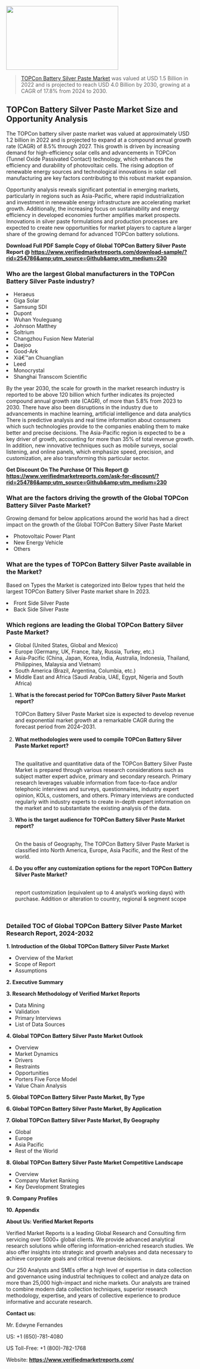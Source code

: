 <img src="https://ffe5etoiles.com/wp-content/uploads/2024/12/MST1-300x171.png" alt="" width="300" height="171" class="alignnone size-medium wp-image-20088" /><blockquote><p><p><a href="https://www.verifiedmarketreports.com/download-sample/?rid=254786&utm_source=Github&utm_medium=230" target="_blank">TOPCon Battery Silver Paste Market</a> was valued at USD 1.5 Billion in 2022 and is projected to reach USD 4.0 Billion by 2030, growing at a CAGR of 17.8% from 2024 to 2030.</p></blockquote><p><h2>TOPCon Battery Silver Paste Market Size and Opportunity Analysis</h2><p>The TOPCon battery silver paste market was valued at approximately USD 1.2 billion in 2022 and is projected to expand at a compound annual growth rate (CAGR) of 8.5% through 2027. This growth is driven by increasing demand for high-efficiency solar cells and advancements in TOPCon (Tunnel Oxide Passivated Contact) technology, which enhances the efficiency and durability of photovoltaic cells. The rising adoption of renewable energy sources and technological innovations in solar cell manufacturing are key factors contributing to this robust market expansion.</p><p>Opportunity analysis reveals significant potential in emerging markets, particularly in regions such as Asia-Pacific, where rapid industrialization and investment in renewable energy infrastructure are accelerating market growth. Additionally, the increasing focus on sustainability and energy efficiency in developed economies further amplifies market prospects. Innovations in silver paste formulations and production processes are expected to create new opportunities for market players to capture a larger share of the growing demand for advanced TOPCon battery solutions.</p></p><p class=""><strong>Download Full PDF Sample Copy of Global TOPCon Battery Silver Paste Report @ <a href="https://www.verifiedmarketreports.com/download-sample/?rid=254786&amp;utm_source=Github&amp;utm_medium=230" target="_blank">https://www.verifiedmarketreports.com/download-sample/?rid=254786&amp;utm_source=Github&amp;utm_medium=230</a></strong></p><h3 id="" class="">Who are the largest Global manufacturers in the TOPCon Battery Silver Paste industry?</h3><p><li>Heraeus</li><li> Giga Solar</li><li> Samsung SDI</li><li> Dupont</li><li> Wuhan Youleguang</li><li> Johnson Matthey</li><li> Soltrium</li><li> Changzhou Fusion New Material</li><li> Daejoo</li><li> Good-Ark</li><li> Xiâ€™an Chuanglian</li><li> Leed</li><li> Monocrystal</li><li> Shanghai Transcom Scientific</li></p><div class=""><div class="" dir="" data-message-author-role="" data-message-id="" data-message-model-slug=""><div class=""><div class=""><div class=""><div class="" dir="" data-message-author-role="" data-message-id="" data-message-model-slug=""><div class=""><div class=""><p>By the year 2030, the scale for growth in the market research industry is reported to be above 120 billion which further indicates its projected compound annual growth rate (CAGR), of more than 5.8% from 2023 to 2030. There have also been disruptions in the industry due to advancements in machine learning, artificial intelligence and data analytics There is predictive analysis and real time information about consumers which such technologies provide to the companies enabling them to make better and precise decisions. The Asia-Pacific region is expected to be a key driver of growth, accounting for more than 35% of total revenue growth. In addition, new innovative techniques such as mobile surveys, social listening, and online panels, which emphasize speed, precision, and customization, are also transforming this particular sector.</p><p><strong>Get Discount On The Purchase Of This Report @&nbsp; <a href="https://www.verifiedmarketreports.com/ask-for-discount/?rid=254786&amp;utm_source=Github&amp;utm_medium=230" target="_blank">https://www.verifiedmarketreports.com/ask-for-discount/?rid=254786&amp;utm_source=Github&amp;utm_medium=230</a></strong></p></div></div></div></div></div></div></div></div><h3 id="" class="">What are the factors driving the growth of the Global TOPCon Battery Silver Paste Market?</h3><p id="" class="">Growing demand for below applications around the world has had a direct impact on the growth of the Global TOPCon Battery Silver Paste Market</p><p id="" class=""><li>Photovoltaic Power Plant</li><li> New Energy Vehicle</li><li> Others</li></p><h3 id="" class="">What are the types of TOPCon Battery Silver Paste available in the Market?</h3><p id="" class="">Based on Types the Market is categorized into Below types that held the largest TOPCon Battery Silver Paste market share In 2023.</p><p id="" class=""><li>Front Side Silver Paste</li><li> Back Side Silver Paste</li></p><h3 id="" class="">Which regions are leading the Global TOPCon Battery Silver Paste Market?</h3><ul><li>Global (United States, Global and Mexico)</li><li>Europe (Germany, UK, France, Italy, Russia, Turkey, etc.)</li><li>Asia-Pacific (China, Japan, Korea, India, Australia, Indonesia, Thailand, Philippines, Malaysia and Vietnam)</li><li>South America (Brazil, Argentina, Columbia, etc.)</li><li>Middle East and Africa (Saudi Arabia, UAE, Egypt, Nigeria and South Africa)</li></ul><p><ol><li><strong>What is the forecast period for TOPCon Battery Silver Paste Market report?<br /></strong><br /><span data-sheets-root="1" data-sheets-value="{&quot;1&quot;:2,&quot;2&quot;:&quot;XXXX size is expected to develop revenue and exponential market growth at a remarkable CAGR during the forecast period from 2024&ndash;2030.&quot;}" data-sheets-userformat="{&quot;2&quot;:12674,&quot;4&quot;:{&quot;1&quot;:2,&quot;2&quot;:16776960},&quot;10&quot;:2,&quot;11&quot;:0,&quot;15&quot;:&quot;Arial&quot;,&quot;16&quot;:12}">TOPCon Battery Silver Paste Market size is expected to develop revenue and exponential market growth at a remarkable CAGR during the forecast period from 2024&ndash;2031.</span><br /><br /></li><li><strong>What methodologies were used to compile TOPCon Battery Silver Paste Market report?<br /><br /></strong><p>The qualitative and quantitative data of the&nbsp;TOPCon Battery Silver Paste Market is prepared through various research considerations such as subject matter expert advice, primary and secondary research. Primary research leverages valuable information from face-to-face and/or telephonic interviews and surveys, questionnaires, industry expert opinion, KOLs, customers, and others. Primary interviews are conducted regularly with industry experts to create in-depth expert information on the market and to substantiate the existing analysis of the data.&nbsp;</p></li><li><strong>Who is the target audience for TOPCon Battery Silver Paste Market report?<br /><br /></strong><p>On the basis of Geography, The&nbsp;TOPCon Battery Silver Paste Market is classified into North America, Europe, Asia Pacific, and the Rest of the world.</p></li><li><strong>Do you offer any customization options for the report TOPCon Battery Silver Paste Market?<br /><br /></strong><p>report customization (equivalent up to 4 analyst&rsquo;s working days) with purchase. Addition or alteration to country, regional &amp; segment scope</p><p>&nbsp;</p></li></ol></p><h3 id="" class="">Detailed TOC of Global TOPCon Battery Silver Paste Market Research Report, 2024-2032</h3><p id="" class=""><strong>1. Introduction of the Global TOPCon Battery Silver Paste Market</strong></p><ul><li>Overview of the Market</li><li>Scope of Report</li><li>Assumptions</li></ul><p id="" class=""><strong>2. Executive Summary</strong></p><p id="" class=""><strong>3. Research Methodology of&nbsp;Verified Market Reports</strong></p><ul><li>Data Mining</li><li>Validation</li><li>Primary Interviews</li><li>List of Data Sources</li></ul><p id="" class=""><strong>4. Global TOPCon Battery Silver Paste Market Outlook</strong></p><ul><li>Overview</li><li>Market Dynamics</li><li>Drivers</li><li>Restraints</li><li>Opportunities</li><li>Porters Five Force Model</li><li>Value Chain Analysis</li></ul><p id="" class=""><strong>5. Global TOPCon Battery Silver Paste Market, By&nbsp;Type</strong></p><p id="" class=""><strong>6. Global TOPCon Battery Silver Paste Market, By Application</strong></p><p id="" class=""><strong>7. Global TOPCon Battery Silver Paste Market, By Geography</strong></p><ul><li>Global</li><li>Europe</li><li>Asia Pacific</li><li>Rest of the World</li></ul><p id="" class=""><strong>8. Global TOPCon Battery Silver Paste Market Competitive Landscape</strong></p><ul><li>Overview</li><li>Company Market Ranking</li><li>Key Development Strategies</li></ul><p id="" class=""><strong>9. Company Profiles</strong></p><p id="" class=""><strong>10. Appendix</strong></p><p id="" class=""><strong>About Us: Verified Market Reports</strong></p><p id="" class="">Verified Market Reports is a leading Global Research and Consulting firm servicing over 5000+ global clients. We provide advanced analytical research solutions while offering information-enriched research studies. We also offer insights into strategic and growth analyses and data necessary to achieve corporate goals and critical revenue decisions.</p><p id="" class="">Our 250 Analysts and SMEs offer a high level of expertise in data collection and governance using industrial techniques to collect and analyze data on more than 25,000 high-impact and niche markets. Our analysts are trained to combine modern data collection techniques, superior research methodology, expertise, and years of collective experience to produce informative and accurate research.</p><p id="" class=""><strong>Contact us:</strong></p><p id="" class="">Mr. Edwyne Fernandes</p><p id="" class="">US: +1 (650)-781-4080</p><p id="" class="">US Toll-Free: +1 (800)-782-1768</p><p id="" class="">Website: <a target="" data-test-app-aware-link=""><strong>https://www.verifiedmarketreports.com/</strong></a></p>
